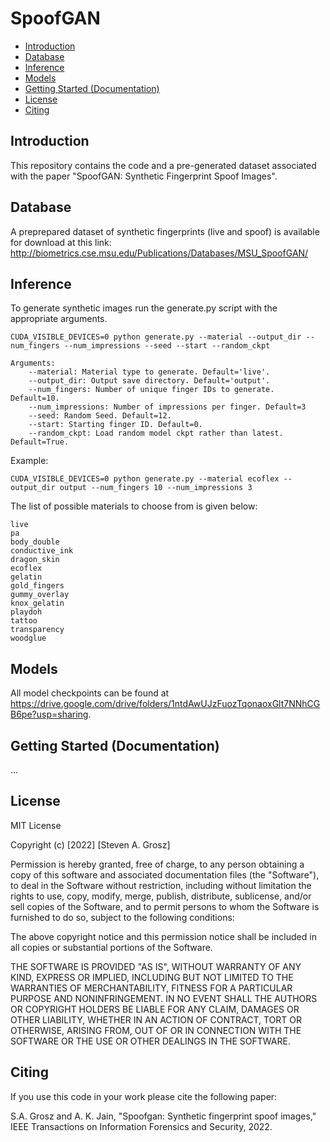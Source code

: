 # SpoofGAN
- [Introduction](#Introduction)
- [Database](#Database)
- [Inference](#Inference)
- [Models](#Models)
- [Getting Started (Documentation)](#Getting-Started-Documentation)
- [License](#License)
- [Citing](#Citing)

## Introduction

This repository contains the code and a pre-generated dataset associated with the paper "SpoofGAN: Synthetic Fingerprint Spoof Images".

## Database

A preprepared dataset of synthetic fingerprints (live and spoof) is available for download at this link: http://biometrics.cse.msu.edu/Publications/Databases/MSU_SpoofGAN/

## Inference

To generate synthetic images run the generate.py script with the appropriate arguments.

	CUDA_VISIBLE_DEVICES=0 python generate.py --material --output_dir --num_fingers --num_impressions --seed --start --random_ckpt

	Arguments:
		--material: Material type to generate. Default='live'.
		--output_dir: Output save directory. Default='output'.
		--num_fingers: Number of unique finger IDs to generate. Default=10.
		--num_impressions: Number of impressions per finger. Default=3
		--seed: Random Seed. Default=12.
		--start: Starting finger ID. Default=0.
		--random_ckpt: Load random model ckpt rather than latest. Default=True.

Example:

	CUDA_VISIBLE_DEVICES=0 python generate.py --material ecoflex --output_dir output --num_fingers 10 --num_impressions 3

The list of possible materials to choose from is given below:

	live
	pa
	body_double
	conductive_ink
	dragon_skin
	ecoflex
	gelatin
	gold_fingers
	gummy_overlay
	knox_gelatin
	playdoh
	tattoo
	transparency
	woodglue


## Models

All model checkpoints can be found at https://drive.google.com/drive/folders/1ntdAwUJzFuozTqonaoxGlt7NNhCGB6pe?usp=sharing. 

## Getting Started (Documentation)

...

## License

MIT License

Copyright (c) [2022] [Steven A. Grosz]

Permission is hereby granted, free of charge, to any person obtaining a copy
of this software and associated documentation files (the "Software"), to deal
in the Software without restriction, including without limitation the rights
to use, copy, modify, merge, publish, distribute, sublicense, and/or sell
copies of the Software, and to permit persons to whom the Software is
furnished to do so, subject to the following conditions:

The above copyright notice and this permission notice shall be included in all copies or substantial portions of the Software.

THE SOFTWARE IS PROVIDED "AS IS", WITHOUT WARRANTY OF ANY KIND, EXPRESS OR
IMPLIED, INCLUDING BUT NOT LIMITED TO THE WARRANTIES OF MERCHANTABILITY,
FITNESS FOR A PARTICULAR PURPOSE AND NONINFRINGEMENT. IN NO EVENT SHALL THE
AUTHORS OR COPYRIGHT HOLDERS BE LIABLE FOR ANY CLAIM, DAMAGES OR OTHER
LIABILITY, WHETHER IN AN ACTION OF CONTRACT, TORT OR OTHERWISE, ARISING FROM,
OUT OF OR IN CONNECTION WITH THE SOFTWARE OR THE USE OR OTHER DEALINGS IN THE
SOFTWARE.

## Citing

If you use this code in your work please cite the following paper:

S.A. Grosz and A. K. Jain, "Spoofgan: Synthetic fingerprint spoof images," IEEE Transactions on Information Forensics and Security, 2022.